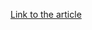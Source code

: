 [Link to the article](https://medium.com/cyberscribers-exploring-cybersecurity/technique-inference-engine-top-10-ransomware-calculator-and-stop-ransomware-advisory-cisa-7f9bf7d5ffb5?source=rss-3d60ce83d2f7------2)
